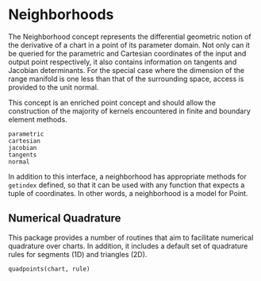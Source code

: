 # Neighborhoods

The Neighborhood concept represents the differential geometric notion of the derivative of
a chart in a point of its parameter domain. Not only can it be queried for the parametric and
Cartesian coordinates of the input and output point respectively, it also contains information
on tangents and Jacobian determinants. For the special case where the dimension of the range
manifold is one less than that of the surrounding space, access is provided to the unit normal.

This concept is an enriched point concept and should allow the construction of the majority of
kernels encountered in finite and boundary element methods.

```@docs
parametric
cartesian
jacobian
tangents
normal
```

In addition to this interface, a neighborhood has appropriate methods for `getindex` defined, so
that it can be used with any function that expects a tuple of coordinates. In other words, a
neighborhood is a model for Point.

## Numerical Quadrature

This package provides a number of routines that aim to facilitate numerical quadrature over
charts. In addition, it includes a default set of quadrature rules for segments (1D) and triangles
(2D).

```@docs
quadpoints(chart, rule)
```
